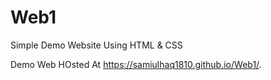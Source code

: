 # Web1
Simple Demo Website Using HTML &amp; CSS 

Demo Web HOsted At  https://samiulhaq1810.github.io/Web1/.
